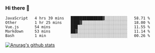 ### Hi there 👋



<!--
**webB1an/webB1an** is a ✨ _special_ ✨ repository because its `README.md` (this file) appears on your GitHub profile.

Here are some ideas to get you started:

- 🔭 I’m currently working on ...
- 🌱 I’m currently learning ...
- 👯 I’m looking to collaborate on ...
- 🤔 I’m looking for help with ...
- 💬 Ask me about ...
- 📫 How to reach me: ...
- 😄 Pronouns: ...
- ⚡ Fun fact: ...
-->

<!--START_SECTION:waka-->
```text
JavaScript   4 hrs 39 mins   ██████████████▓░░░░░░░░░░   58.71 % 
Other        1 hr 25 mins    ████▓░░░░░░░░░░░░░░░░░░░░   18.00 % 
Vue.js       54 mins         ███░░░░░░░░░░░░░░░░░░░░░░   11.55 % 
Markdown     53 mins         ██▓░░░░░░░░░░░░░░░░░░░░░░   11.14 % 
Bash         1 min           ░░░░░░░░░░░░░░░░░░░░░░░░░   00.26 % 
```
<!--END_SECTION:waka-->


[![Anurag's github stats](https://github-readme-stats.vercel.app/api?username=webB1an&show_icons=true&theme=radical)](https://github.com/anuraghazra/github-readme-stats)

